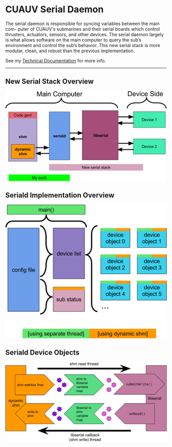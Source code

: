 # CUAUV Serial Daemon

The serial daemon is responsible for syncing variables between the main com-
puter of CUAUV's submarines and their serial boards which control thrusters,
actuators, sensors, and other devices. The serial daemon largely is what allows
software on the main computer to query the sub’s environment and control the
sub’s behavior. This new serial stack is more modular, clean, and robust than
the previous implementation.

See my [Technical Documentation](doc/serial_daemon_aso26.pdf) for more info.

---

## New Serial Stack Overview
![New Serial Stack](doc/new-serial-noian.png)

## Seriald Implementation Overview
![Seriald Overview](doc/overview.png)

## Seriald Device Objects
![Device Objects](doc/device-objects.png)
